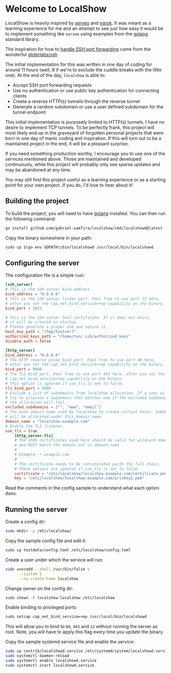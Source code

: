 # Welcome to LocalShow

LocalShow is heavily inspired by [serveo](https://serveo.net) and [ngrok](https://ngrok.com). It was meant as a learning experience for me and an attempt to see just how easy it would be to implement something like `serveo` using examples from the [golang](https://go.dev) standard library.

The inspiration for how to [handle SSH port forwarding](https://github.com/gliderlabs/ssh/blob/cf1ec7e0ccfbfcae02a6be00d1de36125ac7fae4/tcpip.go#L97) came from the wonderful [gliderlabs/ssh](https://github.com/gliderlabs/ssh)

The initial implementation for this was written in one day of coding for around 11 hours (well, 8 if we're to exclude the cuddle breaks with the little one). At the end of the day, `localshow` is able to:

- Accept SSH port forwarding requests
- Use no authentication or use public key authentication for connecting clients
- Create a reverse HTTP(s) tunnels through the reverse tunnel
- Generate a random subdomain or use a user defined subdomain for the tunnel endpoint

This initial implementation is purposely limited to HTTP(s) tunnels. I have no desire to implement TCP tunnels. To be perfectly frank, this project will most likely end up in the graveyard of forgotten personal projects that were born in one day of manic coding and inspiration. If this will turn out to be a maintained project in the end, it will be a pleasant surprise.

If you need something production worthy, I encourage you to use one of the services mentioned above. Those are maintained and developed continuously, while this project will probably only see sparse updates and may be abandoned at any time.

You may still find this project useful as a learning experience or as a starting point for your own project. If you do, I'd love to hear about it!

## Building the project

To build the project, you will need to have [golang](https://go.dev) installed. You can then run the following command:

```bash
go install github.com/gabriel-samfira/localshow/cmd/localshowd@latest
```

Copy the binary somewhere in your path:

```bash
sudo cp $(go env GOPATH)/bin/localshowd /usr/local/bin/localshowd
```

## Configuring the server

The configuration file is a simple `toml`:

```toml
[ssh_server]
# This is the SSH server bind address.
bind_address = "0.0.0.0"
# This is the SSH server listen port. Feel free to use port 22 here,
# after you set the cap_net_bind_service=+ep capability on the binary.
bind_port = 2022

# this is the SSH server host certificate. If it does not exist,
# it will be created on startup.
# Please generate a proper one and secure it.
host_key_path = "/tmp/testcert"
authorized_keys_path = "/home/tun/.ssh/authorized_keys"
disable_auth = false

[http_server]
bind_address = "0.0.0.0"
# The HTTP reverse proxy bind port. Feel free to use port 80 here,
# after you set the cap_net_bind_service=+ep capability on the binary.
bind_port = 9898
# The TLS bind port. Feel free to use port 443 here, after you set the
# cap_net_bind_service=+ep capability on the binary.
# This option is ignored if use_tls is set to false.
tls_bind_port = 9899
# Exclude a list of subdomains from localshow allocation. If a user will
# try to allocate a subdomain that matches one of the excluded subdomains,
# the allocation will fail.
excluded_subdomains = ["", "www", "email"]
# The base domain name used by localshow to create virtual hosts. Subdomains
# will be allocated under this domain name.
domain_name = "localshow.example.com"
# Enable the TLS listener.
use_tls = true
    [http_server.tls]
    # The x509 certificates used here should be valid for wildcard domains
    # and MUST match the domain set in domain_name
    #
    # Example: *.example.com
    #
    # The certificate needs to be concatenated pwith the full chain.
    # These options are ignored if use_tls is set to false.
    certificate = "/etc/localshow/localshow.example.com/certificate.pem"
    key = "/etc/localshow/localshow.example.com/privkey1.pem"
```

Read the comments in the config sample to understand what each option does.

## Running the server

Create a config dir:

```bash
sudo mkdir -p /etc/localshow/
```

Copy the sample config file and edit it:

```bash
sudo cp testdata/config.toml /etc/localshow/config.toml
```

Create a user under which the service will run:

```bash
sudo useradd --shell /usr/bin/false \
      --system \
      --no-create-home localshow
```

Change owner on the config dir:

```bash
sudo chown -R localshow:localshow /etc/localshow
```

Enable binding to privileged ports:

```bash
sudo setcap cap_net_bind_service=+ep /usr/local/bin/localshowd
```

This will allow you to bind to `80`, `443` and `22` without running the server as root. Note, you will have to apply this flag every time you update the binary.

Copy the sample systemd service file and enable the service:

```bash
sudo cp contrib/localshowd.service /etc/systemd/system/localshowd.service
sudo systemctl daemon-reload
sudo systemctl enable localshowd.service
sudo systemctl start localshowd.service
```
